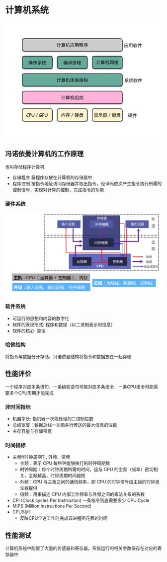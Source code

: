 # 计算机系统

![计算机系统架构](/assets/202262121138.webp)

## 冯诺依曼计算机的工作原理

也叫存储程序计算机

- 存储程序 将程序存放在计算机的存储器中
- 程序控制 按指令地址访问存储器并取出指令，经译码依次产生指令执行所需的控制信号，实现对计算的控制，完成指令的功能

### 硬件系统

![冯诺依曼计算机组成](/assets/批注%202020-01-04%20153318.png)

### 软件系统

- 可运行的思想和内容的数字化
- 软件的表现形式: 程序和数据（以二进制表示的信息）
- 软件的核心: 算法

### 哈佛结构

将指令与数据分开存储，冯诺依曼结构将指令和数据放在一起存储

## 性能评价

一个程序对应多条语句，一条编程语句可能对应多条指令，一条CPU指令可能需要多个CPU周期才能完成

### 非时间指标

- 机器字长: 指机器一次能处理的二进制位数
- 总线宽度：数据总线一次能并行传送的最大信息的位数
- 主存容量与存储带宽

### 时间指标

- 主频f/时钟周期T , 外频、倍频
  - 主频：表示 CPU 每秒钟能够执行的时钟周期数
  - 时钟周期：每个时钟周期所需的时间，这与 CPU 的主频（频率）密切相关，主频越高，时钟周期时间越短
  - 外频：CPU 与主板之间的通信频率，即 CPU 的时钟信号由主板的时钟发生器提供
  - 倍频：用来描述 CPU 内部工作频率与外频之间的乘法关系的系数
- CPI (Clock cycles Per Instruction) 一条指令到底需要多少 CPU Cycle
- MIPS (Million Instructions Per Second)
- CPU时间
  - 反映CPU全速工作时完成该进程所花费的时间

## 性能测试

计算机系统中配置了大量的传感器和寄存器，系统运行的相关参数保存在对应的寄存器中

